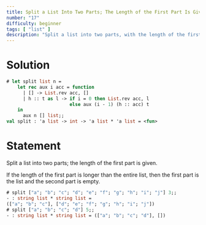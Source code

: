 ```yaml
---
title: Split a List Into Two Parts; The Length of the First Part Is Given
number: "17"
difficulty: beginner
tags: [ "list" ]
description: "Split a list into two parts, with the length of the first part specified."
---
```


# Solution

```ocaml
# let split list n =
    let rec aux i acc = function
      | [] -> List.rev acc, []
      | h :: t as l -> if i = 0 then List.rev acc, l
                       else aux (i - 1) (h :: acc) t 
    in
      aux n [] list;;
val split : 'a list -> int -> 'a list * 'a list = <fun>
```

# Statement

Split a list into two parts; the length of the first part is given.

If the length of the first part is longer than the entire list, then the
first part is the list and the second part is empty.

```ocaml
# split ["a"; "b"; "c"; "d"; "e"; "f"; "g"; "h"; "i"; "j"] 3;;
- : string list * string list =
(["a"; "b"; "c"], ["d"; "e"; "f"; "g"; "h"; "i"; "j"])
# split ["a"; "b"; "c"; "d"] 5;;
- : string list * string list = (["a"; "b"; "c"; "d"], [])
```
